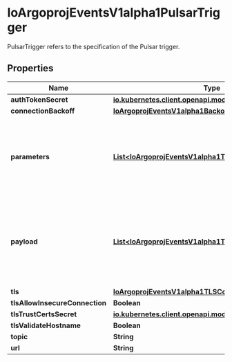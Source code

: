 

# IoArgoprojEventsV1alpha1PulsarTrigger

PulsarTrigger refers to the specification of the Pulsar trigger.

## Properties

Name | Type | Description | Notes
------------ | ------------- | ------------- | -------------
**authTokenSecret** | [**io.kubernetes.client.openapi.models.V1SecretKeySelector**](io.kubernetes.client.openapi.models.V1SecretKeySelector.md) |  |  [optional]
**connectionBackoff** | [**IoArgoprojEventsV1alpha1Backoff**](IoArgoprojEventsV1alpha1Backoff.md) |  |  [optional]
**parameters** | [**List&lt;IoArgoprojEventsV1alpha1TriggerParameter&gt;**](IoArgoprojEventsV1alpha1TriggerParameter.md) | Parameters is the list of parameters that is applied to resolved Kafka trigger object. |  [optional]
**payload** | [**List&lt;IoArgoprojEventsV1alpha1TriggerParameter&gt;**](IoArgoprojEventsV1alpha1TriggerParameter.md) | Payload is the list of key-value extracted from an event payload to construct the request payload. |  [optional]
**tls** | [**IoArgoprojEventsV1alpha1TLSConfig**](IoArgoprojEventsV1alpha1TLSConfig.md) |  |  [optional]
**tlsAllowInsecureConnection** | **Boolean** |  |  [optional]
**tlsTrustCertsSecret** | [**io.kubernetes.client.openapi.models.V1SecretKeySelector**](io.kubernetes.client.openapi.models.V1SecretKeySelector.md) |  |  [optional]
**tlsValidateHostname** | **Boolean** |  |  [optional]
**topic** | **String** |  |  [optional]
**url** | **String** |  |  [optional]



